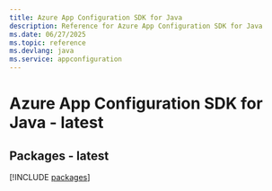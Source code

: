 ```yaml
---
title: Azure App Configuration SDK for Java
description: Reference for Azure App Configuration SDK for Java
ms.date: 06/27/2025
ms.topic: reference
ms.devlang: java
ms.service: appconfiguration
---
```

# Azure App Configuration SDK for Java - latest
## Packages - latest
[!INCLUDE [packages](app-configuration-index.md)]